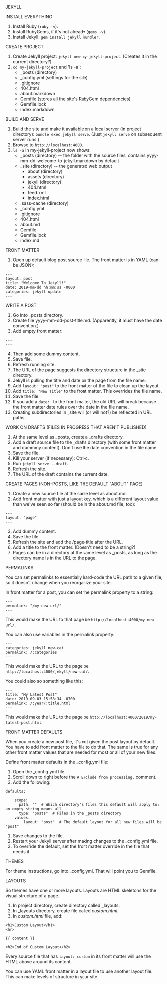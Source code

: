 JEKYLL


INSTALL EVERYTHING

1. Install Ruby (`ruby -v`).
2. Install RubyGems, if it's not already (`gems -v`).
3. Install Jekyll: `gem install jekyll bundler`.


CREATE PROJECT

1. Create Jekyll project: `jekyll new my-jekyll-project`. (Creates it in the current directory?)
2. `cd my-jekyll-project` and 'ls -a`:
	- \_posts (directory)
	- \_config.yml (settings for the site)
	- .gitignore
	- 404.html
	- about.markdown
	- Gemfile (stores all the site's RubyGem dependencies)
	- Gemfile.lock
	- index.markdown


BUILD AND SERVE

1. Build the site and make it available on a local server (in project directory): `bundle exec jekyll serve`. (Just `jekyll serve` on subsequent server runs.)
2. Browse to `http://localhost:4000`.
3. `ls -a` in my-jekyll-project now shows:
	- \_posts (directory) -- the folder with the source files, contains yyyy-mm-dd-welcome-to-jekyll.markdown by default
	- \_site (directory) -- the generated web output
		- about (directory)
		- assets (directory)
		- jekyll (directory)
		- 404.html
		- feed.xml
		- index.html
	- .sass-cache (directory)
	- \_config.yml
	- .gitignore
	- 404.html
	- about.md
	- Gemfile
	- Gemfile.lock
	- index.md


FRONT MATTER

1. Open up default blog post source file. The front matter is in YAML (can be JSON):

```
---
layout: post
title: "Welcome To Jekyll!"
date: 2019-mm-dd hh:mm:ss -0000
categories: jekyll update
---
```

WRITE A POST

1. Go into \_posts directory.
2. Create file yyyy-mm-dd-post-title.md. (Apparently, it must have the date convention.)
3. Add empty front matter:

```
---
---
```

4. Then add some dummy content.
5. Save file.
6. Refresh running site.
7. The URL of the page suggests the directory structure in the \_site directory.
8. Jekyll is pulling the title and date on the page from the file name.
9. Add `layout: "post"` to the front matter of the file to clean up the layout.
10. Add `title: "New Title"` to the front matter. This overrides the file name.
11. Save the file.
12. If you add a `date: ` to the front matter, the old URL will break because the front matter date rules over the date in the file name.
13. Creating subdirectories in \_site will (or will not?) be reflected in URL paths.


WORK ON DRAFTS (FILES IN PROGRESS THAT AREN'T PUBLISHED)

1. At the same level as \_posts, create a \_drafts directory.
2. Add a draft source file to the \_drafts directory (with some front matter and dummmy content). Don't use the date convention in the file name.
3. Save the file.
4. Kill your server (if necessary): Ctrl-c.
5. Run `jekyll serve --draft`.
6. Refresh the site.
7. The URL of the draft contains the current date.


CREATE PAGES (NON-POSTS, LIKE THE DEFAULT "ABOUT" PAGE)

1. Create a new source file at the same level as about.md.
2. Add front matter with just a layout key, which is a different layout value than we've seen so far (should be in the about.md file, too):

```
---
layout: "page"
---
```

3. Add dummy content.
4. Save the file.
5. Refresh the site and add the /page-title after the URL.
6. Add a title to the front matter. (Doesn't need to be a string?)
7. Pages can be in a directory at the same level as \_posts, as long as the directory name is in the URL to the page.


PERMALINKS

You can set permalinks to essentially hard-code the URL path to a given file, so it doesn't change when you reorganize your site.

In front matter for a post, you can set the permalink property to a string:

```
---
permalink: "/my-new-url/"
---
```

This would make the URL to that page be `http://localhost:4000/my-new-url/`.

You can also use variables in the permalink property:

```
---
categories: jekyll new-cat
permalink: /:categories
---
```

This would make the URL to the page be `http://localhost:4000/jekyll/new-cat/`.

You could also so something like this:

```
---
title: "My Latest Post"
date: 2019-09-03 15:58:34 -0700
permalink: /:year/:title.html
---
```

This would make the URL to the page be `http://localhost:4000/2019/my-latest-post.html`.


FRONT MATTER DEFAULTS

When you create a new post file, it's not given the post layout by default. You have to add front matter to the file to do that. The same is true for any other front matter values that are needed for most or all of your new files.

Define front matter defaults in the \_config.yml file:

1. Open the \_config.yml file.
1. Scroll down to right before the `# Exclude from processing.` comment.
1. Add the following:

```
defaults:
  -
    scope:
      path: ""  # Which directory's files this default will apply to; an empty string means all
      type: "posts"  # Files in the _posts directory
    values:
        layout: "post"  # The default layout for all new files will be "post"
```

1. Save changes to the file.
1. Restart your Jekyll server after making changes to the \_config.yml file.
1. To override the default, set the front matter override in the file that needs it.

THEMES

For theme instructions, go into \_config.yml. That will point you to Gemfile.

LAYOUTS

So themes have one or more layouts. Layouts are HTML skeletons for the visual structure of a page.

1. In project directory, create directory called \_layouts.
1. In \_layouts directory, create file called _custom.html_.
1. In _custom.html_ file, add:

```
<h1>Custom Layout</h1>
<hr>

{{ content }}

<h2>End of Custom Layout</h2>
```

Every source file that has `layout: custom` in its front matter will use the HTML above around its content.

You can use YAML front matter in a layout file to use another layout file. This can make levels of structure in your site.
